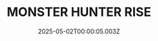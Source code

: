 ---
title: "MONSTER HUNTER RISE"
id: 1446780
date: 2025-05-02T00:00:05.003Z
link: games/steam/recent/monster-hunter-rise
image: http://media.steampowered.com/steamcommunity/public/images/apps/1446780/560dd364b52075b783424961a43c01f9b69fde15.jpg
playtime_2weeks: 2572
playtime_forever: 7595
playtime_windows_forever: 0
playtime_mac_forever: 0
playtime_linux_forever: 7595
playtime_deck_forever: 7595
---